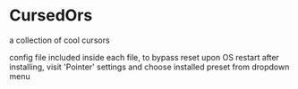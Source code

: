 # CursedOrs
a collection of cool cursors 

config file included inside each file, to bypass reset upon OS restart
after installing, visit 'Pointer' settings and choose installed preset from dropdown menu

